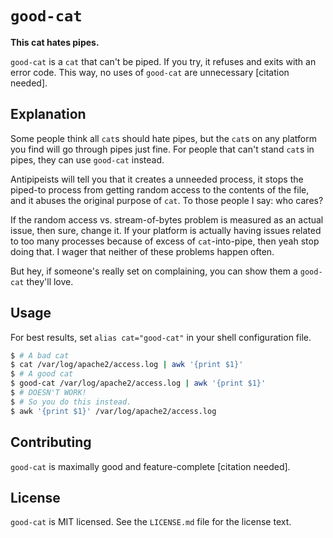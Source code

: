 # `good-cat`

__This cat hates pipes.__

`good-cat` is a `cat` that can't be piped. If you try, it refuses and exits with an error code. This way, no uses of `good-cat` are unnecessary [citation needed].

## Explanation

Some people think all `cat`s should hate pipes, but the `cat`s on any
platform you find will go through pipes just fine. For people that can't stand
`cat`s in pipes, they can use `good-cat` instead.

Antipipeists will tell you that it creates a unneeded process, it stops the
piped-to process from getting random access to the contents of the file, and it
abuses the original purpose of `cat`. To those people I say: who cares?

If the random access vs. stream-of-bytes problem is measured as an actual issue,
then sure, change it. If your platform is actually having issues related to too
many processes because of excess of `cat`-into-pipe, then yeah stop doing that.
I wager that neither of these problems happen often.

But hey, if someone's really set on complaining, you can show them a `good-cat`
they'll love.

## Usage

For best results, set `alias cat="good-cat"` in your shell configuration file.

```sh
$ # A bad cat
$ cat /var/log/apache2/access.log | awk '{print $1}'
$ # A good cat
$ good-cat /var/log/apache2/access.log | awk '{print $1}'
$ # DOESN'T WORK!
$ # So you do this instead.
$ awk '{print $1}' /var/log/apache2/access.log
```

## Contributing

`good-cat` is maximally good and feature-complete [citation needed].

## License

`good-cat` is MIT licensed. See the `LICENSE.md` file for the license text.
